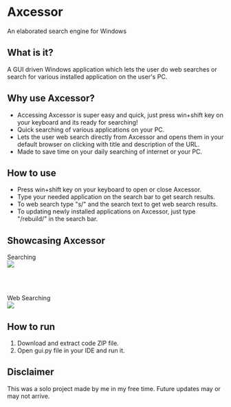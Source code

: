 # Axcessor
An elaborated search engine for Windows

## What is it?
A GUI driven Windows application which lets the user do web searches or search for various installed application on the user's PC.

## Why use Axcessor?
- Accessing Axcessor is super easy and quick, just press win+shift key on your keyboard and its ready for searching!
- Quick searching of various applications on your PC.
- Lets the user web search directly from Axcessor and opens them in your default browser on clicking with title and description of the URL.
- Made to save time on your daily searching of internet or your PC.  

## How to use
- Press win+shift key on your keyboard to open or close Axcessor.
- Type your needed application on the search bar to get search results.
- To web search type "s/" and the search text to get web search results.
- To updating newly installed applications on Axcessor, just type "/rebuild/" in the search bar. 

## Showcasing Axcessor
Searching <br>
<img src="git_media/local_search.gif"><br>

<br><br>

Web Searching <br>
<img src="git_media/web_search.gif">

## How to run
1. Download and extract code ZIP file.
2. Open gui<span>.py</span> file in your IDE and run it.

## Disclaimer
This was a solo project made by me in my free time. Future updates may or may not arrive.


